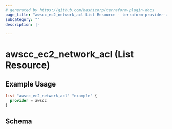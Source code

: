 ```yaml
---
# generated by https://github.com/hashicorp/terraform-plugin-docs
page_title: "awscc_ec2_network_acl List Resource - terraform-provider-awscc"
subcategory: ""
description: |-
  
---
```


# awscc_ec2_network_acl (List Resource)



## Example Usage

```terraform
list "awscc_ec2_network_acl" "example" {
  provider = awscc
}
```

<!-- schema generated by tfplugindocs -->
## Schema
